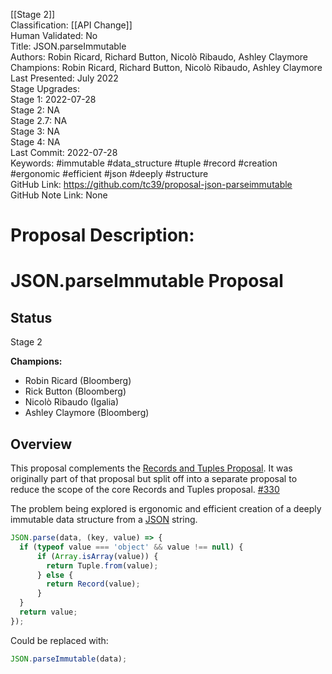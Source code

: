[[Stage 2]]<br>Classification: [[API Change]]<br>Human Validated: No<br>Title: JSON.parseImmutable<br>Authors: Robin Ricard, Richard Button, Nicolò Ribaudo, Ashley Claymore<br>Champions: Robin Ricard, Richard Button, Nicolò Ribaudo, Ashley Claymore<br>Last Presented: July 2022<br>Stage Upgrades:<br>Stage 1: 2022-07-28  
Stage 2: NA  
Stage 2.7: NA  
Stage 3: NA  
Stage 4: NA<br>Last Commit: 2022-07-28<br>Keywords: #immutable #data_structure #tuple #record #creation #ergonomic #efficient #json #deeply #structure<br>GitHub Link: https://github.com/tc39/proposal-json-parseimmutable <br>GitHub Note Link: None
# Proposal Description:
# JSON.parseImmutable Proposal

## Status

Stage 2

**Champions:**

- Robin Ricard (Bloomberg)
- Rick Button (Bloomberg)
- Nicolò Ribaudo (Igalia)
- Ashley Claymore (Bloomberg)

## Overview

This proposal complements the [Records and Tuples Proposal][rec-tup-proposal].
It was originally part of that proposal but split off into a separate proposal to reduce the scope of the core Records and Tuples proposal. [#330](https://github.com/tc39/proposal-record-tuple/issues/330)

The problem being explored is ergonomic and efficient creation of a deeply immutable data structure from a [JSON][json-mdn] string.

```javascript
JSON.parse(data, (key, value) => {
  if (typeof value === 'object' && value !== null) {
      if (Array.isArray(value)) {
        return Tuple.from(value);
      } else {
        return Record(value);
      }
  }
  return value;
});
```

Could be replaced with:

```javascript
JSON.parseImmutable(data);
```

<!-- References -->
[rec-tup-proposal]: https://github.com/tc39/proposal-record-tuple
[json-mdn]: https://developer.mozilla.org/en-US/docs/Web/JavaScript/Reference/Global_Objects/JSON
<br>